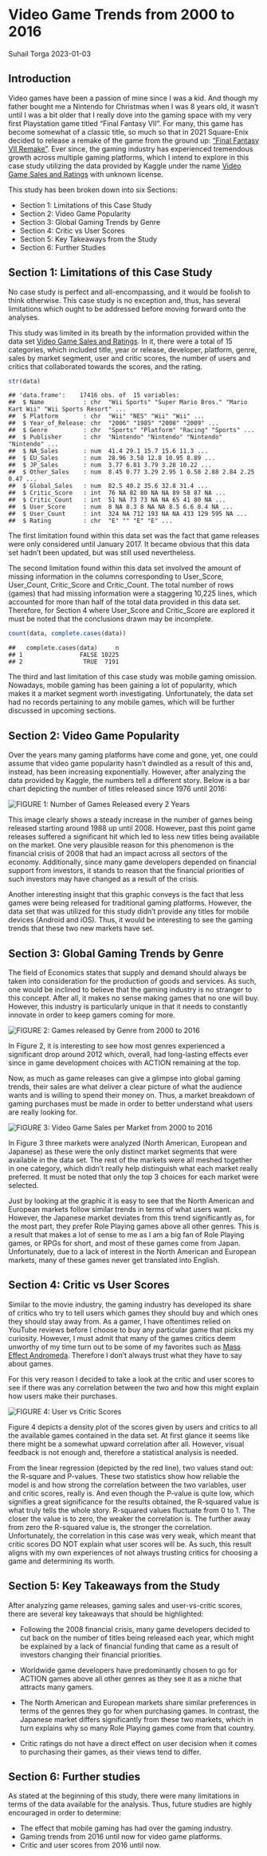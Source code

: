 Video Game Trends from 2000 to 2016
================
Suhail Torga
2023-01-03

## Introduction

Video games have been a passion of mine since I was a kid. And though my
father bought me a Nintendo for Christmas when I was 8 years old, it
wasn’t until I was a bit older that I really dove into the gaming space
with my very first Playstation game titled “Final Fantasy VII”. For
many, this game has become somewhat of a classic title, so much so that
in 2021 Square-Enix decided to release a remake of the game from the
ground up: [“Final Fantasy VII
Remake”](https://ffvii-remake-intergrade.square-enix-games.com). Ever
since, the gaming industry has experienced tremendous growth across
multiple gaming platforms, which I intend to explore in this case study
utilizing the data provided by Kaggle under the name [Video Game Sales
and
Ratings](https://www.kaggle.com/datasets/kendallgillies/video-game-sales-and-ratings)
with unknown license.

This study has been broken down into six Sections:

- Section 1: Limitations of this Case Study
- Section 2: Video Game Popularity
- Section 3: Global Gaming Trends by Genre
- Section 4: Critic vs User Scores
- Section 5: Key Takeaways from the Study
- Section 6: Further Studies

## Section 1: Limitations of this Case Study

No case study is perfect and all-encompassing, and it would be foolish
to think otherwise. This case study is no exception and, thus, has
several limitations which ought to be addressed before moving forward
onto the analyses.

This study was limited in its breath by the information provided within
the data set [Video Game Sales and
Ratings](https://www.kaggle.com/datasets/kendallgillies/video-game-sales-and-ratings).
In it, there were a total of 15 categories, which included title, year
or release, developer, platform, genre, sales by market segment, user
and critic scores, the number of users and critics that collaborated
towards the scores, and the rating.

``` r
str(data)
```

    ## 'data.frame':    17416 obs. of  15 variables:
    ##  $ Name           : chr  "Wii Sports" "Super Mario Bros." "Mario Kart Wii" "Wii Sports Resort" ...
    ##  $ Platform       : chr  "Wii" "NES" "Wii" "Wii" ...
    ##  $ Year_of_Release: chr  "2006" "1985" "2008" "2009" ...
    ##  $ Genre          : chr  "Sports" "Platform" "Racing" "Sports" ...
    ##  $ Publisher      : chr  "Nintendo" "Nintendo" "Nintendo" "Nintendo" ...
    ##  $ NA_Sales       : num  41.4 29.1 15.7 15.6 11.3 ...
    ##  $ EU_Sales       : num  28.96 3.58 12.8 10.95 8.89 ...
    ##  $ JP_Sales       : num  3.77 6.81 3.79 3.28 10.22 ...
    ##  $ Other_Sales    : num  8.45 0.77 3.29 2.95 1 0.58 2.88 2.84 2.25 0.47 ...
    ##  $ Global_Sales   : num  82.5 40.2 35.6 32.8 31.4 ...
    ##  $ Critic_Score   : int  76 NA 82 80 NA NA 89 58 87 NA ...
    ##  $ Critic_Count   : int  51 NA 73 73 NA NA 65 41 80 NA ...
    ##  $ User_Score     : num  8 NA 8.3 8 NA NA 8.5 6.6 8.4 NA ...
    ##  $ User_Count     : int  324 NA 712 193 NA NA 433 129 595 NA ...
    ##  $ Rating         : chr  "E" "" "E" "E" ...

The first limitation found within this data set was the fact that game
releases were only considered until January 2017. It became obvious that
this data set hadn’t been updated, but was still used nevertheless.

The second limitation found within this data set involved the amount of
missing information in the columns corresponding to User_Score,
User_Count, Critic_Score and Critic_Count. The total number of rows
(games) that had missing information were a staggering 10,225 lines,
which accounted for more than half of the total data provided in this
data set. Therefore, for Section 4 where User_Score and Critic_Score are
explored it must be noted that the conclusions drawn may be incomplete.

``` r
count(data, complete.cases(data))
```

    ##   complete.cases(data)     n
    ## 1                FALSE 10225
    ## 2                 TRUE  7191

The third and last limitation of this case study was mobile gaming
omission. Nowadays, mobile gaming has been gaining a lot of popularity,
which makes it a market segment worth investigating. Unfortunately, the
data set had no records pertaining to any mobile games, which will be
further discussed in upcoming sections.

## Section 2: Video Game Popularity

Over the years many gaming platforms have come and gone, yet, one could
assume that video game popularity hasn’t dwindled as a result of this
and, instead, has been increasing exponentially. However, after
analyzing the data provided by Kaggle, the numbers tell a different
story. Below is a bar chart depicting the number of titles released
since 1976 until 2016:

![FIGURE 1: Number of Games Released every 2
Years](./figs/games_released_since_1976.png)

This image clearly shows a steady increase in the number of games being
released starting around 1988 up until 2008. However, past this point
game releases suffered a significant hit which led to less new titles
being available on the market. One very plausible reason for this
phenomenon is the financial crisis of 2008 that had an impact across all
sectors of the economy. Additionally, since many game developers
depended on financial support from investors, it stands to reason that
the financial priorities of such investors may have changed as a result
of the crisis.

Another interesting insight that this graphic conveys is the fact that
less games were being released for traditional gaming platforms.
However, the data set that was utilized for this study didn’t provide
any titles for mobile devices (Android and iOS). Thus, it would be
interesting to see the gaming trends that these two new markets have
set.

## Section 3: Global Gaming Trends by Genre

The field of Economics states that supply and demand should always be
taken into consideration for the production of goods and services. As
such, one would be inclined to believe that the gaming industry is no
stranger to this concept. After all, it makes no sense making games that
no one will buy. However, this industry is particularly unique in that
it needs to constantly innovate in order to keep gamers coming for more.

![FIGURE 2: Games released by Genre from 2000 to
2016](./figs/genre_development_2000_2016.png)

In Figure 2, it is interesting to see how most genres experienced a
significant drop around 2012 which, overall, had long-lasting effects
ever since in game development choices with ACTION remaining at the top.

Now, as much as game releases can give a glimpse into global gaming
trends, their sales are what deliver a clear picture of what the
audience wants and is willing to spend their money on. Thus, a market
breakdown of gaming purchases must be made in order to better understand
what users are really looking for.

![FIGURE 3: Video Game Sales per Market from 2000 to
2016](./figs/genre_preference_by_market.png)

In Figure 3 three markets were analyzed (North American, European and
Japanese) as these were the only distinct market segments that were
available in the data set. The rest of the markets were all meshed
together in one category, which didn’t really help distinguish what each
market really preferred. It must be noted that only the top 3 choices
for each market were selected.

Just by looking at the graphic it is easy to see that the North American
and European markets follow similar trends in terms of what users want.
However, the Japanese market deviates from this trend significantly as,
for the most part, they prefer Role Playing games above all other
genres. This is a result that makes a lot of sense to me as I am a big
fan of Role Playing games, or RPGs for short, and most of these games
come from Japan. Unfortunately, due to a lack of interest in the North
American and European markets, many of these games never get translated
into English.

## Section 4: Critic vs User Scores

Similar to the movie industry, the gaming industry has developed its
share of critics who try to tell users which games they should buy and
which ones they should stay away from. As a gamer, I have oftentimes
relied on YouTube reviews before I choose to buy any particular game
that picks my curiosity. However, I must admit that many of the games
critics deem unworthy of my time turn out to be some of my favorites
such as [Mass Effect
Andromeda](https://www.ea.com/es-es/games/mass-effect/mass-effect-andromeda).
Therefore I don’t always trust what they have to say about games.

For this very reason I decided to take a look at the critic and user
scores to see if there was any correlation between the two and how this
might explain how users make their purchases.

![FIGURE 4: User vs Critic Scores](./figs/user_critic_ratings.png)

Figure 4 depicts a density plot of the scores given by users and critics
to all the available games contained in the data set. At first glance it
seems like there might be a somewhat upward correlation after all.
However, visual feedback is not enough and, therefore a statistical
analysis is needed.

From the linear regression (depicted by the red line), two values stand
out: the R-square and P-values. These two statistics show how reliable
the model is and how strong the correlation between the two variables,
user and critic scores, really is. And even though the P-value is quite
low, which signifies a great significance for the results obtained, the
R-squared value is what truly tells the whole story. R-squared values
fluctuate from 0 to 1. The closer the value is to zero, the weaker the
correlation is. The further away from zero the
R-squared value is, the stronger the correlation. Unfortunately, the
correlation in this case was very weak, which meant that critic scores
DO NOT explain what user scores will be. As such, this result aligns
with my own experiences of not always trusting critics for choosing a
game and determining its worth.

## Section 5: Key Takeaways from the Study

After analyzing game releases, gaming sales and user-vs-critic scores,
there are several key takeaways that should be highlighted:

- Following the 2008 financial crisis, many game developers decided to
  cut back on the number of titles being released each year, which might
  be explained by a lack of financial funding that came as a result of
  investors changing their financial priorities.

- Worldwide game developers have predominantly chosen to go for ACTION
  games above all other genres as they see it as a niche that attracts
  many gamers.

- The North American and European markets share similar preferences in
  terms of the genres they go for when purchasing games. In contrast,
  the Japanese market differs significantly from these two markets,
  which in turn explains why so many Role Playing games come from that
  country.

- Critic ratings do not have a direct effect on user decision when it
  comes to purchasing their games, as their views tend to differ.

## Section 6: Further studies

As stated at the beginning of this study, there were many limitations in
terms of the data available for the analysis. Thus, future studies are
highly encouraged in order to determine:

- The effect that mobile gaming has had over the gaming industry.
- Gaming trends from 2016 until now for video game platforms.
- Critic and user scores from 2016 until now.
